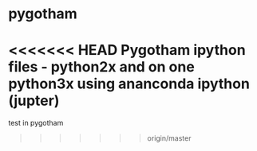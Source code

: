 # pygotham
<<<<<<< HEAD
Pygotham ipython files - python2x and on one python3x using ananconda ipython (jupter)
=======
test in pygotham
>>>>>>> origin/master
